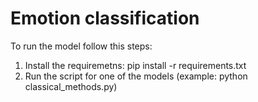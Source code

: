 # Emotion classification

To run the model follow this steps:
1. Install the requiremetns: pip install -r requirements.txt
2. Run the script for one of the models (example: python classical_methods.py)
